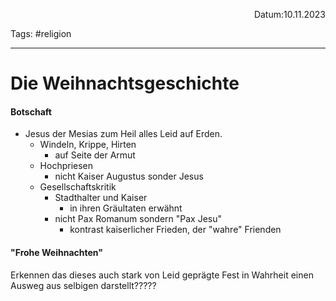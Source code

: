 <p align="right">Datum:10.11.2023</p>

Tags: #religion 

---

# Die Weihnachtsgeschichte
#### Botschaft
- Jesus der Mesias zum Heil alles Leid auf Erden.
	- Windeln, Krippe, Hirten
		- auf Seite der Armut
	- Hochpriesen
		- nicht Kaiser Augustus sonder Jesus
	- Gesellschaftskritik
		- Stadthalter und Kaiser 
			- in ihren Gräultaten erwähnt
		- nicht Pax Romanum sondern "Pax Jesu"
			- kontrast kaiserlicher Frieden, der "wahre" Frienden
#### "Frohe Weihnachten"
Erkennen das dieses auch stark von Leid geprägte Fest in Wahrheit einen Ausweg aus selbigen darstellt?????